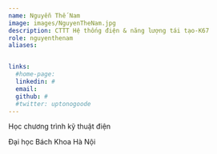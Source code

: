 ```yaml
---
name: Nguyễn Thế Nam
image: images/NguyenTheNam.jpg
description: CTTT Hệ thống điện & năng lượng tái tạo-K67
role: nguyenthenam
aliases:


links:
  #home-page: 
  linkedin: #
  email: 
  github: #
  #twitter: uptonogoode
---
```


Học chương trình kỹ thuật điện

Đại học Bách Khoa Hà Nội
